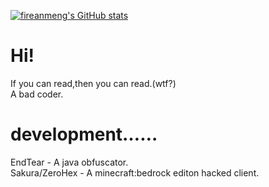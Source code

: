 [![fireanmeng's GitHub stats](https://github-readme-stats.vercel.app/api?username=fireanmeng)](https://github.com/anuraghazra/github-readme-stats)
# Hi!

If you can read,then you can read.(wtf?)     
A bad coder. 
# development……    
EndTear - A java obfuscator.    
Sakura/ZeroHex - A minecraft:bedrock editon hacked client.

